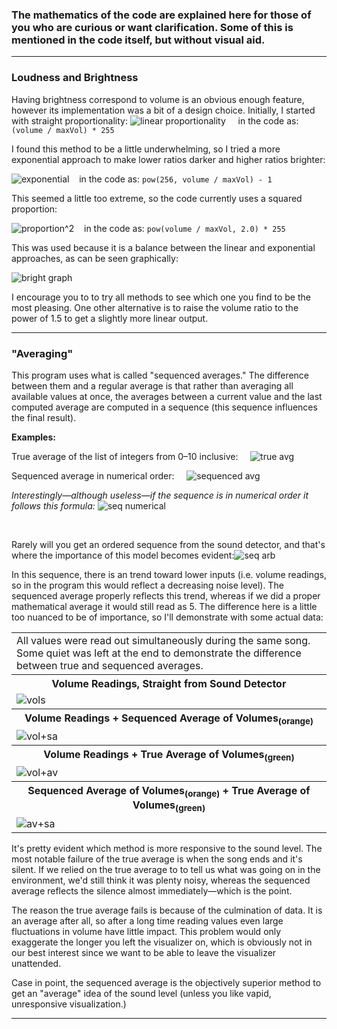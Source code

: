 ### The mathematics of the code are explained here for those of you who are curious or want clarification. Some of this is mentioned in the code itself, but without visual aid.

---
### Loudness and Brightness

Having brightness correspond to volume is an obvious enough feature, however its implementation was a bit of a design choice. Initially, I started with straight proportionality:
 ![linear proportionality](http://i.imgur.com/bAM95uO.gif) &nbsp;&nbsp;&nbsp;&nbsp;in the code as: `(volume / maxVol) * 255` 

I found this method to be a little underwhelming, so I tried a more exponential approach to make lower ratios darker and higher ratios brighter:

 ![exponential](http://imgur.com/sqhPcq8.gif)&nbsp;&nbsp;&nbsp;&nbsp;in the code as: `pow(256, volume / maxVol) - 1` 

This seemed a little too extreme, so the code currently uses a squared proportion:

 ![proportion^2](http://imgur.com/3amI46q.gif)&nbsp;&nbsp;&nbsp;&nbsp;in the code as: `pow(volume / maxVol, 2.0) * 255` 

This was used because it is a balance between the linear and exponential approaches, as can be seen graphically:

 ![bright graph](http://imgur.com/DPynqok.gif) 

I encourage you to to try all methods to see which one you find to be the most pleasing. One other alternative is to raise the volume ratio to the power of 1.5 to get a slightly more linear output.

---
### "Averaging"
This program uses what is called "sequenced averages." The difference between them and a regular average is that rather than averaging all available values at once, the averages between a current value and the last computed average are computed in a sequence (this sequence influences the final result). 

**Examples:**

True average of the list of integers from 0&ndash;10 inclusive:&nbsp;&nbsp;&nbsp;&nbsp;&nbsp;![true avg](http://i.imgur.com/mTfEUwg.gif)

Sequenced average in numerical order:&nbsp;&nbsp;&nbsp;&nbsp;&nbsp;![sequenced avg](http://i.imgur.com/sLXRbIf.gif)

_Interestingly&mdash;although useless&mdash;if the sequence is in numerical order it follows this formula:_
![seq numerical](http://i.imgur.com/NyLx6lo.gif)

&nbsp;

Rarely will you get an ordered sequence from the sound detector, and that's where the importance of this model becomes evident:![seq arb](http://i.imgur.com/3sMsmzr.gif)

In this sequence, there is an trend toward lower inputs (i.e. volume readings, so in the program this would reflect a decreasing noise level). The sequenced average properly reflects this trend, whereas if we did a proper mathematical average it would still read as 5. The difference here is a little too nuanced to be of importance, so I'll demonstrate with some actual data:

<table>
<tr><td> All values were read out simultaneously during the same song. Some quiet was left at the end to demonstrate the difference between true and sequenced averages.</td></tr>
<tr><th> Volume Readings, Straight from Sound Detector </th></tr>
<tr><td><img src="http://i.imgur.com/PXKdeAa.png" alt="vols"></td></tr>
<tr><th> Volume Readings + Sequenced Average of Volumes<sub>(orange)</sub> </th></tr>
<tr><td><img src="http://i.imgur.com/njBWWgb.png" alt="vol+sa"></td></tr>
<tr><th> Volume Readings + True Average of Volumes<sub>(green)</sub> </th></tr>
<tr><td><img src="http://i.imgur.com/ltuQTL4.png" alt="vol+av"></td></tr>
<tr><th> Sequenced Average of Volumes<sub>(orange)</sub> + True Average of Volumes<sub>(green)</sub> </th></tr>
<tr><td><img src="http://i.imgur.com/68cjnTl.png" alt="av+sa"></td></tr>
</table>

It's pretty evident which method is more responsive to the sound level. The most notable failure of the true average is when the song ends and it's silent. If we relied on the true average to to tell us what was going on in the environment, we'd still think it was plenty noisy, whereas the sequenced average reflects the silence almost immediately&mdash;which is the point.

The reason the true average fails is because of the culmination of data. It is an average after all, so after a long time reading values even large fluctuations in volume have little impact. This problem would only exaggerate the longer you left the visualizer on, which is obviously not in our best interest since we want to be able to leave the visualizer unattended.

Case in point, the sequenced average is the objectively superior method to get an "average" idea of the sound level (unless you like vapid, unresponsive visualization.)

---



